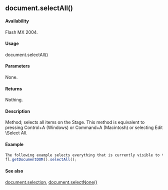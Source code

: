 ## document.selectAll()

#### Availability

Flash MX 2004.

#### Usage

document.selectAll()

#### Parameters

None.

#### Returns

Nothing.

#### Description

Method; selects all items on the Stage. This method is equivalent to pressing Control+A (Windows) or Command+A (Macintosh) or selecting Edit \Select All.

#### Example

```javascript
The following example selects everything that is currently visible to the user:
fl.getDocumentDOM().selectAll();

```
#### See also

[document.selection](#!wielmic/developers-animatesdk-docs/test/Document_object/docum430.md), [document.selectNone()](#!wielmic/developers-animatesdk-docs/test/Document_object/docum440.md)

<span id="document.selection" class="anchor"></span>
